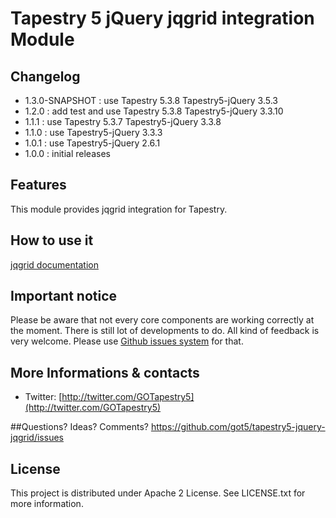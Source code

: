 # Tapestry 5 jQuery jqgrid integration Module 

## Changelog
- 1.3.0-SNAPSHOT : use Tapestry 5.3.8 Tapestry5-jQuery 3.5.3 
- 1.2.0 : add test and use Tapestry 5.3.8 Tapestry5-jQuery 3.3.10 
- 1.1.1 : use Tapestry 5.3.7 Tapestry5-jQuery 3.3.8
- 1.1.0 : use Tapestry5-jQuery 3.3.3
- 1.0.1 : use Tapestry5-jQuery 2.6.1
- 1.0.0 : initial releases

## Features

This module provides jqgrid integration for Tapestry.


## How to use it

[jqgrid documentation](http://trirand.com/blog/jqgrid/jqgrid.htm)

## Important notice

Please be aware that not every core components are working correctly at the moment. There is still lot of developments to do. 
All kind of feedback is very welcome. Please use [Github issues system](http://github.com/got5/tapestry5-jquery-jqgrid/issues) for that.
 

## More Informations & contacts

* Twitter: [http://twitter.com/GOTapestry5](http://twitter.com/GOTapestry5)

##Questions? Ideas? Comments?
https://github.com/got5/tapestry5-jquery-jqgrid/issues

## License

This project is distributed under Apache 2 License. See LICENSE.txt for more information.
